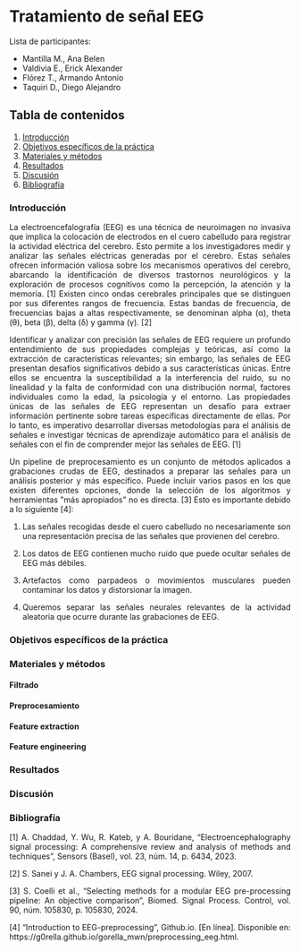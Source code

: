 # Tratamiento de señal EEG
Lista de participantes:  
- Mantilla M., Ana Belen  
- Valdivia E., Erick Alexander   
- Flórez T., Armando Antonio  
- Taquiri D., Diego Alejandro

## Tabla de contenidos
1. [Introducción](https://github.com/diego-taquiri/ISB-equipo11/blob/main/Documentaci%C3%B3n/Laboratorio%2013/Procesamiento_EEG.md#introducci%C3%B3n)
2. [Objetivos específicos de la práctica](https://github.com/diego-taquiri/ISB-equipo11/blob/main/Documentaci%C3%B3n/Laboratorio%2013/Procesamiento_EEG.md#objetivos-espec%C3%ADficos-de-la-pr%C3%A1ctica)
3. [Materiales y métodos](https://github.com/diego-taquiri/ISB-equipo11/blob/main/Documentaci%C3%B3n/Laboratorio%2013/Procesamiento_EEG.md#materiales-y-m%C3%A9todos)
5. [Resultados](https://github.com/diego-taquiri/ISB-equipo11/blob/main/Documentaci%C3%B3n/Laboratorio%2013/Procesamiento_EEG.md#resultados)
6. [Discusión](https://github.com/diego-taquiri/ISB-equipo11/blob/main/Documentaci%C3%B3n/Laboratorio%2013/Procesamiento_EEG.md#discusi%C3%B3n)
7. [Bibliografía](https://github.com/diego-taquiri/ISB-equipo11/blob/main/Documentaci%C3%B3n/Laboratorio%2013/Procesamiento_EEG.md#bibliograf%C3%ADa)

### Introducción
<p align="justify"> La electroencefalografía (EEG) es una técnica de neuroimagen no invasiva que implica la colocación de electrodos en el cuero cabelludo para registrar la actividad eléctrica del cerebro. Esto permite a los investigadores medir y analizar las señales eléctricas generadas por el cerebro. Estas señales ofrecen información valiosa sobre los mecanismos operativos del cerebro, abarcando la identificación de diversos trastornos neurológicos y la exploración de procesos cognitivos como la percepción, la atención y la memoria. [1] Existen cinco ondas cerebrales principales que se distinguen por sus diferentes rangos de frecuencia. Estas bandas de frecuencia, de frecuencias bajas a altas respectivamente, se denominan alpha (α), theta (θ), beta (β), delta (δ) y gamma (γ). [2]

<p align="justify"> Identificar y analizar con precisión las señales de EEG requiere un profundo entendimiento de sus propiedades complejas y teóricas, así como la extracción de características relevantes; sin embargo, las señales de EEG presentan desafíos significativos debido a sus características únicas. Entre ellos se encuentra la susceptibilidad a la interferencia del ruido, su no linealidad y la falta de conformidad con una distribución normal, factores individuales como la edad, la psicología y el entorno. Las propiedades únicas de las señales de EEG representan un desafío para extraer información pertinente sobre tareas específicas directamente de ellas. Por lo tanto, es imperativo desarrollar diversas metodologías para el análisis de señales e investigar técnicas de aprendizaje automático para el análisis de señales con el fin de comprender mejor las señales de EEG. [1]
  
<p align="justify"> Un pipeline de preprocesamiento es un conjunto de métodos aplicados a grabaciones crudas de EEG, destinados a preparar las señales para un análisis posterior y más específico. Puede incluir varios pasos en los que existen diferentes opciones, donde la selección de los algoritmos y herramientas "más apropiados" no es directa. [3] Esto es importante debido a lo siguiente [4]:
  
1. <p align="justify"> Las señales recogidas desde el cuero cabelludo no necesariamente son una representación precisa de las señales que provienen del cerebro.
2. <p align="justify"> Los datos de EEG contienen mucho ruido que puede ocultar señales de EEG más débiles.
3. <p align="justify"> Artefactos como parpadeos o movimientos musculares pueden contaminar los datos y distorsionar la imagen.
4. <p align="justify"> Queremos separar las señales neurales relevantes de la actividad aleatoria que ocurre durante las grabaciones de EEG.

### Objetivos específicos de la práctica

### Materiales y métodos
#### Filtrado
#### Preprocesamiento
#### Feature extraction
#### Feature engineering

### Resultados

### Discusión

### Bibliografía
<p align="justify"> [1] A. Chaddad, Y. Wu, R. Kateb, y A. Bouridane, “Electroencephalography signal processing: A comprehensive review and analysis of methods and techniques”, Sensors (Basel), vol. 23, núm. 14, p. 6434, 2023.
<p align="justify"> [2] S. Sanei y J. A. Chambers, EEG signal processing. Wiley, 2007.
<p align="justify"> [3] S. Coelli et al., “Selecting methods for a modular EEG pre-processing pipeline: An objective comparison”, Biomed. Signal Process. Control, vol. 90, núm. 105830, p. 105830, 2024.
<p align="justify"> [4] “Introduction to EEG-preprocessing”, Github.io. [En línea]. Disponible en: https://g0rella.github.io/gorella_mwn/preprocessing_eeg.html.
